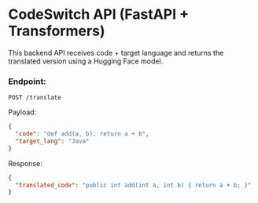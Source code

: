 # CodeSwitch API (FastAPI + Transformers)

This backend API receives code + target language and returns the translated version using a Hugging Face model.

### Endpoint:
`POST /translate`

Payload:
```json
{
  "code": "def add(a, b): return a + b",
  "target_lang": "Java"
}

```
Response:
```json
{
  "translated_code": "public int add(int a, int b) { return a + b; }"
}
```
